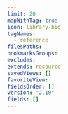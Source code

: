```yaml
---
limit: 20
mapWithTag: true
icon: library-big
tagNames:
  - reference
filesPaths: 
bookmarksGroups: 
excludes: 
extends: resource
savedViews: []
favoriteView: 
fieldsOrder: []
version: "2.10"
fields: []
---
```


